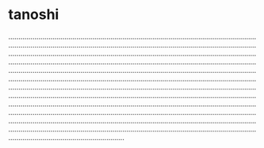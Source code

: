 # tanoshi

..........................................................................................................................................................................................................................................................................................................................................................................................................................................................................................................................................................................................................................................................................................................................................................................................................................................................................................................................................................................................................................................................................................................................................................................................................................................................................................................................................................................................................................................................................................................................................................................................................
